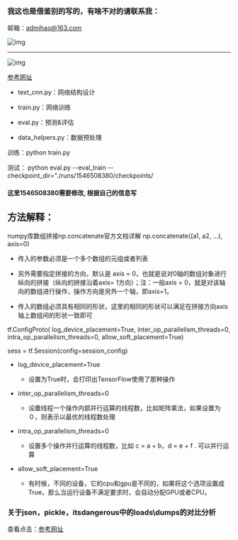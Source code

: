 ### 我这也是借鉴别的写的，有啥不对的请联系我：

邮箱：admihao@163.com

![img](https://raw.githubusercontent.com/BinHaoWang/PM/master/mail-classification/doc/%E5%9E%83%E5%9C%BE%E9%82%AE%E7%AE%B1.png?raw=true)


-- -


![img](https://raw.githubusercontent.com/BinHaoWang/PM/master/mail-classification/doc/%E6%B5%81%E7%A8%8B%E8%AF%B4%E6%98%8E.jpg?raw=true)


[参考网址](https://zhuanlan.zhihu.com/p/35944222)

- text_cnn.py：网络结构设计

- train.py：网络训练

- eval.py：预测&评估

- data_helpers.py：数据预处理


训练：python train.py

测试： python eval.py --eval_train --checkpoint_dir="./runs/1546508380/checkpoints/
      
#### 这里1546508380需要修改, 根据自己的信息写


## 方法解释：
numpy库数组拼接np.concatenate官方文档详解
np.concatenate((a1, a2, …), axis=0)
- 传入的参数必须是一个多个数组的元组或者列表

- 另外需要指定拼接的方向，默认是 axis = 0，也就是说对0轴的数组对象进行纵向的拼接（纵向的拼接沿着axis= 1方向）；注：一般axis = 0，就是对该轴向的数组进行操作，操作方向是另外一个轴，即axis=1。

- 传入的数组必须具有相同的形状，这里的相同的形状可以满足在拼接方向axis轴上数组间的形状一致即可


tf.ConfigProto(
      log_device_placement=True,
      inter_op_parallelism_threads=0,
      intra_op_parallelism_threads=0,
      allow_soft_placement=True)
      
sess = tf.Session(config=session_config)
  
- log_device_placement=True
    - 设置为True时，会打印出TensorFlow使用了那种操作

- inter_op_parallelism_threads=0
    - 设置线程一个操作内部并行运算的线程数，比如矩阵乘法，如果设置为０，则表示以最优的线程数处理

- intra_op_parallelism_threads=0
    - 设置多个操作并行运算的线程数，比如 c = a + b，d = e + f . 可以并行运算

- allow_soft_placement=True
    - 有时候，不同的设备，它的cpu和gpu是不同的，如果将这个选项设置成True，那么当运行设备不满足要求时，会自动分配GPU或者CPU。


### 关于json，pickle，itsdangerous中的loads\dumps的对比分析
查看点击：[参考网址](https://blog.csdn.net/Odyssues_lee/article/details/80921195)
